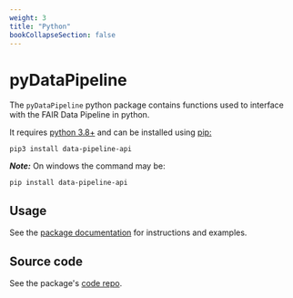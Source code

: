 ```yaml
---
weight: 3
title: "Python"
bookCollapseSection: false
---
```


# pyDataPipeline

The `pyDataPipeline` python package contains functions used to interface with the FAIR Data Pipeline in python.

It requires [python 3.8+](https://www.python.org/downloads/) and can be installed using [pip:](https://pypi.org/project/data-pipeline-api/)

```
pip3 install data-pipeline-api
```

***Note:***
On windows the command may be:
```
pip install data-pipeline-api
```

## Usage

See the [package documentation][docs] for instructions and examples.

## Source code

See the package's [code repo][repo].

[docs]: https://www.fairdatapipeline.org/pyDataPipeline/
[repo]: https://github.com/FAIRDataPipeline/pyDataPipeline